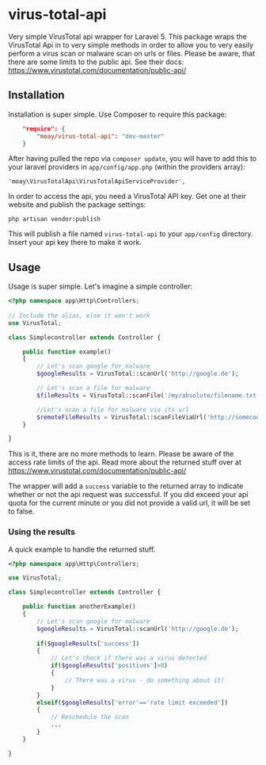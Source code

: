 # virus-total-api
Very simple VirusTotal api wrapper for Laravel 5. This package wraps the VirusTotal Api in to very simple methods in order to allow you to very easily perform a virus scan or malware scan on urls or files.
Please be aware, that there are some limits to the public api. See their docs: https://www.virustotal.com/documentation/public-api/

## Installation
Installation is super simple. Use Composer to require this package:

```json
    "require": {
        "moay/virus-total-api": "dev-master"
    }
```

After having pulled the repo via `composer update`, you will have to add this to your laravel providers in `app/config/app.php` (within the providers array):

    'moay\VirusTotalApi\VirusTotalApiServiceProvider',

In order to access the api, you need a VirusTotal API key. Get one at their website and publish the package settings:

    php artisan vendor:publish

This will publish a file named `virus-total-api` to your `app/config` directory. Insert your api key there to make it work.

## Usage

Usage is super simple. Let's imagine a simple controller:

```php
<?php namespace app\Http\Controllers;
    
// Include the alias, else it won't work
use VirusTotal;

class Simplecontroller extends Controller {

	public function example()
	{
		// Let's scan google for malware
		$googleResults = VirusTotal::scanUrl('http://google.de');

		// Let's scan a file for malware
		$fileResults = VirusTotal::scanFile('/my/absolute/filename.txt');

		//Let's scan a file for malware via its url
		$remoteFileResults = VirusTotal::scanFileViaUrl('http://somecooldomain.com/filename.txt');
	}

}
```

This is it, there are no more methods to learn. Please be aware of the access rate limits of the api. Read more about the returned stuff over at https://www.virustotal.com/documentation/public-api/

The wrapper will add a `success` variable to the returned array to indicate whether or not the api request was successful. If you did exceed your api quota for the current minute or you did not provide a valid url, it will be set to false.

### Using the results

A quick example to handle the returned stuff.

```php
<?php namespace app\Http\Controllers;

use VirusTotal;

class Simplecontroller extends Controller {

	public function anotherExample()
	{
		// Let's scan google for malware
		$googleResults = VirusTotal::scanUrl('http://google.de');
		
		if($googleResults['success'])
		{
			// Let's check if there was a virus detected
			if($googleResults['positives']>0)
			{
				// There was a virus - do something about it!
			}
		}
		elseif($googleResults['error'=='rate limit exceeded'])
		{
			// Reschedule the scan
			...
		}
	}

}
```
